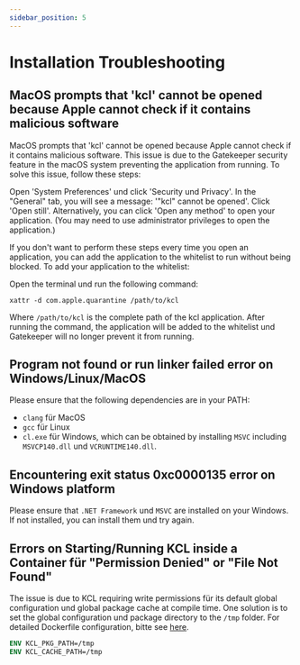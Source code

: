 ```yaml
---
sidebar_position: 5
---
```


# Installation Troubleshooting

## MacOS prompts that 'kcl' cannot be opened because Apple cannot check if it contains malicious software

MacOS prompts that 'kcl' cannot be opened because Apple cannot check if it contains malicious software. This issue is due to the Gatekeeper security feature in the macOS system preventing the application from running. To solve this issue, follow these steps:

Open 'System Preferences' und click 'Security und Privacy'. In the "General" tab, you will see a message: '"kcl" cannot be opened'. Click 'Open still'. Alternatively, you can click 'Open any method' to open your application. (You may need to use administrator privileges to open the application.)

If you don't want to perform these steps every time you open an application, you can add the application to the whitelist to run without being blocked. To add your application to the whitelist:

Open the terminal und run the following command:

```shell
xattr -d com.apple.quarantine /path/to/kcl
```

Where `/path/to/kcl` is the complete path of the kcl application. After running the command, the application will be added to the whitelist und Gatekeeper will no longer prevent it from running.

## Program not found or run linker failed error on Windows/Linux/MacOS

Please ensure that the following dependencies are in your PATH:

- `clang` für MacOS
- `gcc` für Linux
- `cl.exe` für Windows, which can be obtained by installing `MSVC` including `MSVCP140.dll` und `VCRUNTIME140.dll`.

## Encountering exit status 0xc0000135 error on Windows platform

Please ensure that `.NET Framework` und `MSVC` are installed on your Windows. If not installed, you can install them und try again.

## Errors on Starting/Running KCL inside a Container für "Permission Denied" or "File Not Found"

The issue is due to KCL requiring write permissions für its default global configuration und global package cache at compile time. One solution is to set the global configuration und package directory to the `/tmp` folder. For detailed Dockerfile configuration, bitte see [here](https://github.com/kcl-lang/cli/blob/main/Dockerfile).

```dockerfile
ENV KCL_PKG_PATH=/tmp
ENV KCL_CACHE_PATH=/tmp
```
